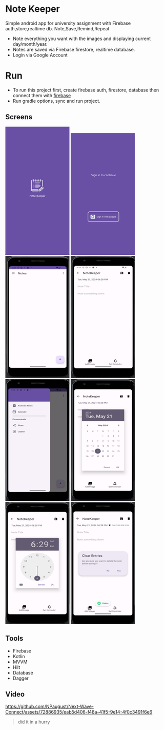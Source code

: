 # Note Keeper

Simple android app for university assignment with Firebase auth,store,realtime db. Note,Save,Remind,Repeat

- Note everything you want with the images and displaying current day/month/year.
- Notes are saved via Firebase firestore, realtime database.
- Login via Google Account

# Run

- To run this project first, create firebase auth, firestore, database then connect them with [firebase](https://console.firebase.google.com)
- Run gradle options, sync and run project.
  
## Screens
<p float="left">
  <img src="screens/7.png" width="200" height="400" />
  <img src="screens/8.png" width="200" height="380" />
  <img src="screens/2.png" width="200" height="380" />
  <img src="screens/3.png" width="200" height="380" />
  <img src="screens/1.png" width="200" height="380" />
  <img src="screens/4.png" width="200" height="380" />
  <img src="screens/5.png" width="200" height="380" />
  <img src="screens/6.png" width="200" height="380" />

  </p>

## Tools
- Firebase
- Kotlin
- MVVM
- Hilt
- Database
- Dagger

## Video


https://github.com/NPaugust/Next-Wave-Connect/assets/72886935/eab5d406-f48a-41f5-9e14-4f0c3491f6e6

> did it in a hurry
